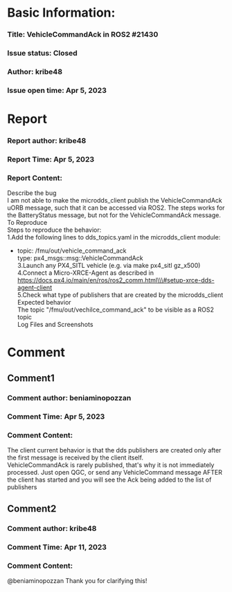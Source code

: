 # Basic Information:
### Title:  VehicleCommandAck in ROS2 #21430 
### Issue status: Closed
### Author: kribe48
### Issue open time: Apr 5, 2023
# Report
### Report author: kribe48
### Report Time: Apr 5, 2023
### Report Content:   
Describe the bug  
I am not able to make the microdds_client publish the VehicleCommandAck uORB message, such that it can be accessed via ROS2. The steps works for the BatteryStatus message, but not for the VehicleCommandAck message.  
To Reproduce  
Steps to reproduce the behavior:  
1.Add the following lines to dds_topics.yaml in the microdds_client module:  
- topic: /fmu/out/vehicle_command_ack    
type: px4_msgs::msg::VehicleCommandAck  
3.Launch any PX4_SITL vehicle (e.g. via make px4_sitl gz_x500)  
4.Connect a Micro-XRCE-Agent as described in https://docs.px4.io/main/en/ros/ros2_comm.html\\\#setup-xrce-dds-agent-client  
5.Check what type of publishers that are created by the microdds_client  
Expected behavior  
The topic "/fmu/out/vechilce_command_ack" to be visible as a ROS2 topic  
Log Files and Screenshots  

# Comment
## Comment1
### Comment author: beniaminopozzan
### Comment Time: Apr 5, 2023
### Comment Content:   
The client current behavior is that the dds publishers are created only after the first message is received by the client itself.    
VehicleCommandAck is rarely published, that's why it is not immediately processed. Just open QGC, or send any VehicleCommand message AFTER the client has started and you will see the Ack being added to the list of publishers  

## Comment2
### Comment author: kribe48
### Comment Time: Apr 11, 2023
### Comment Content:   
@beniaminopozzan Thank you for clarifying this!  
